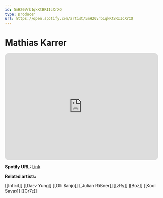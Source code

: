 ```yaml
---
id: 5mH20Vrb1qkKtBRIIcXrXQ
type: producer
url: https://open.spotify.com/artist/5mH20Vrb1qkKtBRIIcXrXQ
---
```

# Mathias Karrer

<iframe style="border-radius:12px" src="https://open.spotify.com/embed/artist/5mH20Vrb1qkKtBRIIcXrXQ" width="100%" height="352" frameBorder="0" allowfullscreen="" allow="autoplay; clipboard-write; encrypted-media; fullscreen; picture-in-picture" loading="lazy"></iframe>

**Spotify URL:** [Link](https://open.spotify.com/artist/5mH20Vrb1qkKtBRIIcXrXQ)

**Related artists:**

[[Infinit]]
[[Daev Yung]]
[[Olli Banjo]]
[[Julian Rößner]]
[[zRy]]
[[Boz]]
[[Kool Savas]]
[[Cr7z]]
